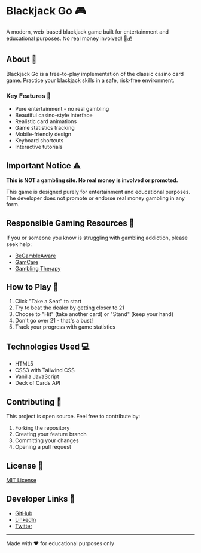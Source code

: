 # Blackjack Go 🎮

A modern, web-based blackjack game built for entertainment and educational purposes. No real money involved! 🚫💰

## About 📖

Blackjack Go is a free-to-play implementation of the classic casino card game. Practice your blackjack skills in a safe, risk-free environment.

### Key Features 🌟

- Pure entertainment - no real gambling
- Beautiful casino-style interface
- Realistic card animations
- Game statistics tracking
- Mobile-friendly design
- Keyboard shortcuts
- Interactive tutorials

## Important Notice ⚠️

**This is NOT a gambling site. No real money is involved or promoted.**

This game is designed purely for entertainment and educational purposes. The developer does not promote or endorse real money gambling in any form.

## Responsible Gaming Resources 🤝

If you or someone you know is struggling with gambling addiction, please seek help:

- [BeGambleAware](https://www.begambleaware.org/)
- [GamCare](https://www.gamcare.org.uk/)
- [Gambling Therapy](https://www.gamblingtherapy.org/)

## How to Play 🎲

1. Click "Take a Seat" to start
2. Try to beat the dealer by getting closer to 21
3. Choose to "Hit" (take another card) or "Stand" (keep your hand)
4. Don't go over 21 - that's a bust!
5. Track your progress with game statistics

## Technologies Used 💻

- HTML5
- CSS3 with Tailwind CSS
- Vanilla JavaScript
- Deck of Cards API

## Contributing 🤝

This project is open source. Feel free to contribute by:
1. Forking the repository
2. Creating your feature branch
3. Committing your changes
4. Opening a pull request

## License 📄

[MIT License](LICENSE)

## Developer Links 🔗

- [GitHub](https://github.com/yourusername)
- [LinkedIn](https://linkedin.com/in/yourusername)
- [Twitter](https://twitter.com/yourusername)

---
Made with ❤️ for educational purposes only 